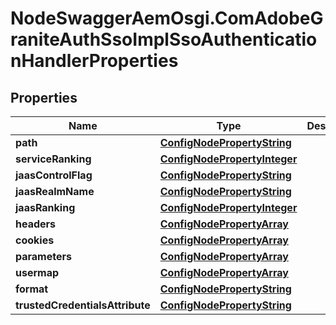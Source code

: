 # NodeSwaggerAemOsgi.ComAdobeGraniteAuthSsoImplSsoAuthenticationHandlerProperties

## Properties
Name | Type | Description | Notes
------------ | ------------- | ------------- | -------------
**path** | [**ConfigNodePropertyString**](ConfigNodePropertyString.md) |  | [optional] 
**serviceRanking** | [**ConfigNodePropertyInteger**](ConfigNodePropertyInteger.md) |  | [optional] 
**jaasControlFlag** | [**ConfigNodePropertyString**](ConfigNodePropertyString.md) |  | [optional] 
**jaasRealmName** | [**ConfigNodePropertyString**](ConfigNodePropertyString.md) |  | [optional] 
**jaasRanking** | [**ConfigNodePropertyInteger**](ConfigNodePropertyInteger.md) |  | [optional] 
**headers** | [**ConfigNodePropertyArray**](ConfigNodePropertyArray.md) |  | [optional] 
**cookies** | [**ConfigNodePropertyArray**](ConfigNodePropertyArray.md) |  | [optional] 
**parameters** | [**ConfigNodePropertyArray**](ConfigNodePropertyArray.md) |  | [optional] 
**usermap** | [**ConfigNodePropertyArray**](ConfigNodePropertyArray.md) |  | [optional] 
**format** | [**ConfigNodePropertyString**](ConfigNodePropertyString.md) |  | [optional] 
**trustedCredentialsAttribute** | [**ConfigNodePropertyString**](ConfigNodePropertyString.md) |  | [optional] 


